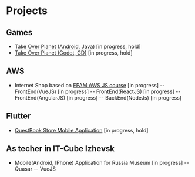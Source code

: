 # Projects
## Games
- [Take Over Planet (Android, Java)](https://github.com/apostol/demo-takeoverplanet.android) [in progress, hold]
- [Take Over Planet (Godot, GD)](https://github.com/apostol/demo-takeoverplanet.godot) [in progress, hold]

## AWS
- Internet Shop based on [EPAM AWS JS course](https://github.com/EPAM-JS-Competency-center/cloud-development-course-initial) [in progress]
-- FrontEnd(VueJS) [in progress]
-- FrontEnd(ReactJS) [in progress]
-- FrontEnd(AngularJS) [in progress]
-- BackEnd(NodeJs) [in progress]


## Flutter
- [QuestBook Store Mobile Application](https://github.com/apostol/questbook-store-flutter) [in progress, hold]

## As techer in IT-Cube Izhevsk
- Mobile(Android, IPhone) Application for Russia Museum [in progress]
-- Quasar
-- VueJS

<!-- 🔭 I’m currently working on -->
<!-- 🌱 I’m currently learning AWS Cloud -->
<!-- 👯 I’m looking to collaborate on -->
<!-- 🤔 I’m looking for help with -->
<!-- 💬 Ask me about ... -->
<!-- 📫 How to reach me: ... -->
<!-- 😄 Pronouns: ... -->
<!-- ⚡ Fun fact: ... -->
